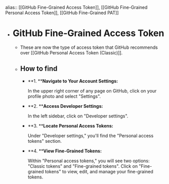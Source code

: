 alias:: [[GitHub Fine-Grained Access Token]], [[GitHub Fine-Grained Personal Access Token]], [[GitHub Fine-Grained PAT]]

- # GitHub Fine-Grained Access Token
	- These are now the type of access token that GitHub recommends over [[GitHub Personal Access Token (Classic)]].
	- ## How to find
		- **1. ****Navigate to Your Account Settings:**
		  
		  In the upper right corner of any page on GitHub, click on your profile photo and select "Settings".
		- **2. ****Access Developer Settings:**
		  
		  In the left sidebar, click on "Developer settings".
		- **3. ****Locate Personal Access Tokens:**
		  
		  Under "Developer settings," you'll find the "Personal access tokens" section.
		- **4. ****View Fine-Grained Tokens:**
		  
		  Within "Personal access tokens," you will see two options: "Classic tokens" and "Fine-grained tokens". Click on "Fine-grained tokens" to view, edit, and manage your fine-grained tokens.